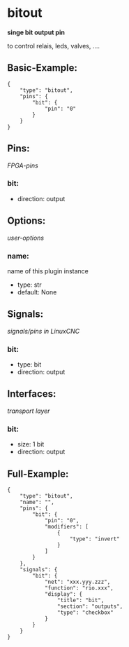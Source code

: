 # bitout
**singe bit output pin**

to control relais, leds, valves, ....

## Basic-Example:
```
{
    "type": "bitout",
    "pins": {
        "bit": {
            "pin": "0"
        }
    }
}
```

## Pins:
*FPGA-pins*
### bit:

 * direction: output


## Options:
*user-options*
### name:
name of this plugin instance

 * type: str
 * default: None


## Signals:
*signals/pins in LinuxCNC*
### bit:

 * type: bit
 * direction: output


## Interfaces:
*transport layer*
### bit:

 * size: 1 bit
 * direction: output


## Full-Example:
```
{
    "type": "bitout",
    "name": "",
    "pins": {
        "bit": {
            "pin": "0",
            "modifiers": [
                {
                    "type": "invert"
                }
            ]
        }
    },
    "signals": {
        "bit": {
            "net": "xxx.yyy.zzz",
            "function": "rio.xxx",
            "display": {
                "title": "bit",
                "section": "outputs",
                "type": "checkbox"
            }
        }
    }
}
```
